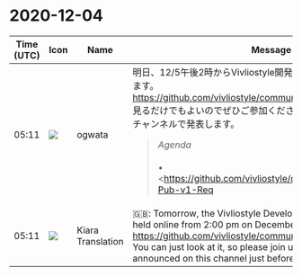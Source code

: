 # 2020-12-04

|Time (UTC)|Icon|Name|Message|
|---|---|---|---|
|05:11|![](https://avatars.slack-edge.com/2019-11-22/845042642576_070441337abaca9fb7b3_72.png)|ogwata|明日、12/5午後2時からVivliostyle開発者会議をオンラインで開催します。<br><https://github.com/vivliostyle/community/issues/80><br>見るだけでもよいのでぜひご参加ください！　URLは直前に、このチャンネルで発表します。<br><blockquote>*Agenda*<br><br>• <https://github.com/vivliostyle/community/wiki/Vivliostyle-Pub-v1-Req|Vivliostyle Pub v1 Req><br>    • 前回からのupdateについて<br>• <https://github.com/vivliostyle/community/wiki/Vivliostyle-CLI-v3.0-new-spec|Vivliostyle CLI v3.0 new spec><br>    • このCLI v3.0 の見直し案について<br>    • 実装担当やスケジュールについて<br>• <https://github.com/vivliostyle/vivliostyle.js|Vivliostyle.js> 開発状況について<br>    • 最近の機能追加<br>        • <https://github.com/vivliostyle/vivliostyle.js/issues/670|Add page slider in Vivliostyle Viewer UI><br>        • <https://github.com/vivliostyle/vivliostyle.js/issues/671|Support EPUB spine properties page-spread-left and -right><br>    • 12月末まで実装予定<br>        • <https://github.com/vivliostyle/vivliostyle.js/issues/666|break-before:left/right at beginning of a document does not work properly><br>        • <https://github.com/vivliostyle/vivliostyle.js/issues/545|Support named strings for running headers and footers><br>    • v3.0 の計画<br><br>*Members*<br><br>• <https://github.com/MurakamiShinyu|@MurakamiShinyu><br>• <https://github.com/ogwata|@ogwata><br>• <https://github.com/spring-raining|@spring-raining><br>• <https://github.com/yamasy1549|@yamasy1549><br>• <https://github.com/takanakahiko|@takanakahiko><br>• <https://github.com/akabekobeko|@akabekobeko> (Scribe)</blockquote>|
|05:11|![](https://avatars.slack-edge.com/2019-08-21/732685848020_f3f20736795184660348_72.png)|Kiara Translation|🇬🇧: Tomorrow, the Vivliostyle Developers Conference will be held online from 2:00 pm on December 5th.<br><https://github.com/vivliostyle/community/issues/80><br>You can just look at it, so please join us! The URL will be announced on this channel just before.|
